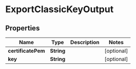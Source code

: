 

# ExportClassicKeyOutput


## Properties

Name | Type | Description | Notes
------------ | ------------- | ------------- | -------------
**certificatePem** | **String** |  |  [optional]
**key** | **String** |  |  [optional]



